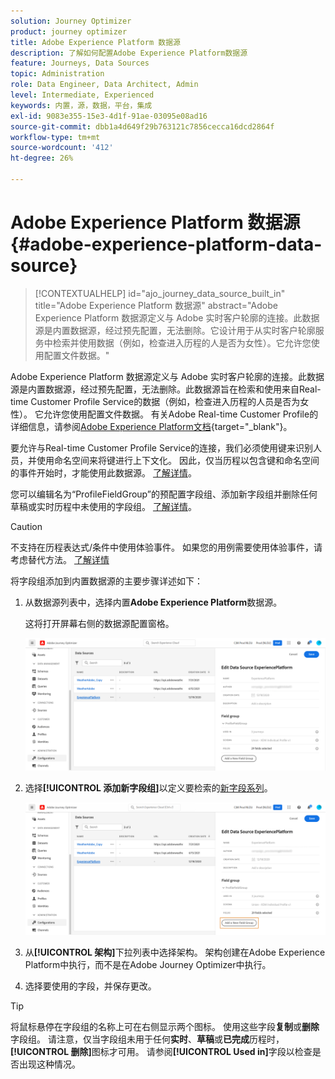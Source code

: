 ```yaml
---
solution: Journey Optimizer
product: journey optimizer
title: Adobe Experience Platform 数据源
description: 了解如何配置Adobe Experience Platform数据源
feature: Journeys, Data Sources
topic: Administration
role: Data Engineer, Data Architect, Admin
level: Intermediate, Experienced
keywords: 内置，源，数据，平台，集成
exl-id: 9083e355-15e3-4d1f-91ae-03095e08ad16
source-git-commit: dbb1a4d649f29b763121c7856cecca16dcd2864f
workflow-type: tm+mt
source-wordcount: '412'
ht-degree: 26%

---
```


# Adobe Experience Platform 数据源 {#adobe-experience-platform-data-source}

>[!CONTEXTUALHELP]
>id="ajo_journey_data_source_built_in"
>title="Adobe Experience Platform 数据源"
>abstract="Adobe Experience Platform 数据源定义与 Adobe 实时客户轮廓的连接。此数据源是内置数据源，经过预先配置，无法删除。它设计用于从实时客户轮廓服务中检索并使用数据（例如，检查进入历程的人是否为女性）。它允许您使用配置文件数据。"

Adobe Experience Platform 数据源定义与 Adobe 实时客户轮廓的连接。此数据源是内置数据源，经过预先配置，无法删除。此数据源旨在检索和使用来自Real-time Customer Profile Service的数据（例如，检查进入历程的人员是否为女性）。 它允许您使用配置文件数据。 有关Adobe Real-time Customer Profile的详细信息，请参阅[Adobe Experience Platform文档](https://experienceleague.adobe.com/docs/experience-platform/profile/home.html?lang=zh-Hans){target="_blank"}。

要允许与Real-time Customer Profile Service的连接，我们必须使用键来识别人员，并使用命名空间来将键进行上下文化。 因此，仅当历程以包含键和命名空间的事件开始时，才能使用此数据源。 [了解详情](../building-journeys/journey.md)。

您可以编辑名为“ProfileFieldGroup”的预配置字段组、添加新字段组并删除任何草稿或实时历程中未使用的字段组。 [了解详情](../datasource/configure-data-sources.md#define-field-groups)。


>[!CAUTION]
>
>不支持在历程表达式/条件中使用体验事件。 如果您的用例需要使用体验事件，请考虑替代方法。 [了解详情](../building-journeys/exp-event-lookup.md)


将字段组添加到内置数据源的主要步骤详述如下：

1. 从数据源列表中，选择内置&#x200B;**Adobe Experience Platform**&#x200B;数据源。

   这将打开屏幕右侧的数据源配置窗格。

   ![](assets/journey23.png)

1. 选择&#x200B;**[!UICONTROL 添加新字段组]**&#x200B;以定义要检索的[新字段系列](../datasource/configure-data-sources.md#define-field-groups)。

   ![](assets/journey24.png)

1. 从&#x200B;**[!UICONTROL 架构]**&#x200B;下拉列表中选择架构。 架构创建在Adobe Experience Platform中执行，而不是在Adobe Journey Optimizer中执行。
1. 选择要使用的字段，并保存更改。


>[!TIP]
>
>将鼠标悬停在字段组的名称上可在右侧显示两个图标。 使用这些字段&#x200B;**复制**&#x200B;或&#x200B;**删除**&#x200B;字段组。 请注意，仅当字段组未用于任何&#x200B;**实时**、**草稿**&#x200B;或&#x200B;**已完成**&#x200B;历程时，**[!UICONTROL 删除]**&#x200B;图标才可用。 请参阅&#x200B;**[!UICONTROL Used in]**&#x200B;字段以检查是否出现这种情况。

